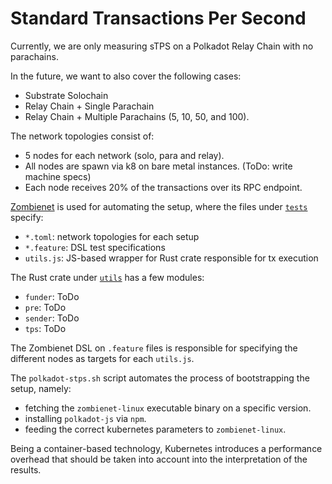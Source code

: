 # Standard Transactions Per Second

Currently, we are only measuring sTPS on a Polkadot Relay Chain with no parachains.

In the future, we want to also cover the following cases:
- Substrate Solochain
- Relay Chain + Single Parachain
- Relay Chain + Multiple Parachains (5, 10, 50, and 100).

The network topologies consist of:
- 5 nodes for each network (solo, para and relay).
- All nodes are spawn via k8 on bare metal instances. (ToDo: write machine specs)
- Each node receives 20% of the transactions over its RPC endpoint.

[Zombienet](https://github.com/paritytech/zombienet) is used for automating the setup, where the files under [`tests`](https://github.com/paritytech/polkadot-stps/tree/main/tests) specify:
- `*.toml`: network topologies for each setup
- `*.feature`:  DSL test specifications
- `utils.js`: JS-based wrapper for Rust crate responsible for tx execution

The Rust crate under [`utils`](https://github.com/paritytech/polkadot-stps/tree/main/utils) has a few modules:
- `funder`: ToDo
- `pre`: ToDo
- `sender`: ToDo
- `tps`: ToDo

The Zombienet DSL on `.feature` files is responsible for specifying the different nodes as targets for each `utils.js`.

The `polkadot-stps.sh` script automates the process of bootstrapping the setup, namely:
- fetching the `zombienet-linux` executable binary on a specific version.
- installing `polkadot-js` via `npm`.
- feeding the correct kubernetes parameters to `zombienet-linux`.

Being a container-based technology, Kubernetes introduces a performance overhead that should be taken into account into the interpretation of the results.
